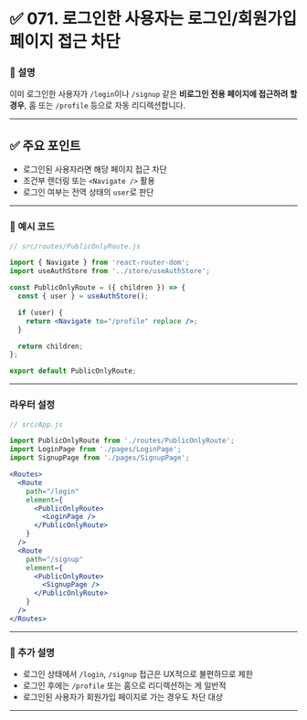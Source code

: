 # ✅ 071. 로그인한 사용자는 로그인/회원가입 페이지 접근 차단

### 📄 설명

이미 로그인한 사용자가 `/login`이나 `/signup` 같은
**비로그인 전용 페이지에 접근하려 할 경우**,
홈 또는 `/profile` 등으로 자동 리디렉션합니다.

---

## ✅ 주요 포인트

* 로그인된 사용자라면 해당 페이지 접근 차단
* 조건부 렌더링 또는 `<Navigate />` 활용
* 로그인 여부는 전역 상태의 `user`로 판단

---

### 📁 예시 코드

```jsx
// src/routes/PublicOnlyRoute.js

import { Navigate } from 'react-router-dom';
import useAuthStore from '../store/useAuthStore';

const PublicOnlyRoute = ({ children }) => {
  const { user } = useAuthStore();

  if (user) {
    return <Navigate to="/profile" replace />;
  }

  return children;
};

export default PublicOnlyRoute;
```

---

### 라우터 설정

```jsx
// src/App.js

import PublicOnlyRoute from './routes/PublicOnlyRoute';
import LoginPage from './pages/LoginPage';
import SignupPage from './pages/SignupPage';

<Routes>
  <Route
    path="/login"
    element={
      <PublicOnlyRoute>
        <LoginPage />
      </PublicOnlyRoute>
    }
  />
  <Route
    path="/signup"
    element={
      <PublicOnlyRoute>
        <SignupPage />
      </PublicOnlyRoute>
    }
  />
</Routes>
```

---

### 📝 추가 설명

* 로그인 상태에서 `/login`, `/signup` 접근은 UX적으로 불편하므로 제한
* 로그인 후에는 `/profile` 또는 홈으로 리디렉션하는 게 일반적
* 로그인된 사용자가 회원가입 페이지로 가는 경우도 차단 대상

---
